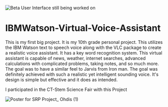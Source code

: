 ![Beta User Interface still being worked on](https://user-images.githubusercontent.com/50426742/114972170-f7ad5600-9e4b-11eb-99c2-88507b844d07.png)
# IBMWatson-Virtual-Voice-Assistant
This is my first big project. It is my 10th grade personal project. This utilizes the IBM Watson text to speech voice along with the VLC package to create a realistic voice assistant. It has a key word recognition system. This virtual assistant is capable of news, weather, internet searches, advanced calculations with complicated problems, taking notes, and so much more. The goal was to have a similar feel to Jarvis from Iron man. The goal was definitely achieved with such a realistic yet intelligent sounding voice. It's design is simple but effective and it does as intended. 

I participated in the CT-Stem Science Fair with this Project

![Poster for SRP Project_ Ohdis (1)](https://user-images.githubusercontent.com/50426742/163075791-51969881-6080-4475-8cc8-9d2f66d95757.png)
